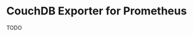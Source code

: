 # CouchDB Exporter for Prometheus

<!--
https://github.com/prometheus-community/helm-charts/tree/main/charts/prometheus-couchdb-exporter
-->

TODO
